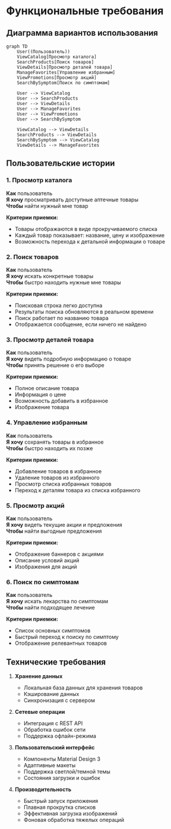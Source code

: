# Функциональные требования

## Диаграмма вариантов использования

```mermaid
graph TD
    User((Пользователь))
    ViewCatalog[Просмотр каталога]
    SearchProducts[Поиск товаров]
    ViewDetails[Просмотр деталей товара]
    ManageFavorites[Управление избранным]
    ViewPromotions[Просмотр акций]
    SearchBySymptom[Поиск по симптомам]

    User --> ViewCatalog
    User --> SearchProducts
    User --> ViewDetails
    User --> ManageFavorites
    User --> ViewPromotions
    User --> SearchBySymptom

    ViewCatalog --> ViewDetails
    SearchProducts --> ViewDetails
    SearchBySymptom --> ViewCatalog
    ViewDetails --> ManageFavorites
```

## Пользовательские истории

### 1. Просмотр каталога
**Как** пользователь  
**Я хочу** просматривать доступные аптечные товары  
**Чтобы** найти нужный мне товар

**Критерии приемки:**
- Товары отображаются в виде прокручиваемого списка
- Каждый товар показывает: название, цену и изображение
- Возможность перехода к детальной информации о товаре

### 2. Поиск товаров
**Как** пользователь  
**Я хочу** искать конкретные товары  
**Чтобы** быстро находить нужные мне товары

**Критерии приемки:**
- Поисковая строка легко доступна
- Результаты поиска обновляются в реальном времени
- Поиск работает по названию товара
- Отображается сообщение, если ничего не найдено

### 3. Просмотр деталей товара
**Как** пользователь  
**Я хочу** видеть подробную информацию о товаре  
**Чтобы** принять решение о его выборе

**Критерии приемки:**
- Полное описание товара
- Информация о цене
- Возможность добавить в избранное
- Изображение товара

### 4. Управление избранным
**Как** пользователь  
**Я хочу** сохранять товары в избранное  
**Чтобы** быстро находить их позже

**Критерии приемки:**
- Добавление товаров в избранное
- Удаление товаров из избранного
- Просмотр списка избранных товаров
- Переход к деталям товара из списка избранного

### 5. Просмотр акций
**Как** пользователь  
**Я хочу** видеть текущие акции и предложения  
**Чтобы** найти выгодные предложения

**Критерии приемки:**
- Отображение баннеров с акциями
- Описание условий акций
- Изображения для акций

### 6. Поиск по симптомам
**Как** пользователь  
**Я хочу** искать лекарства по симптомам  
**Чтобы** найти подходящее лечение

**Критерии приемки:**
- Список основных симптомов
- Быстрый переход к поиску по симптому
- Отображение релевантных товаров

## Технические требования

1. **Хранение данных**
   - Локальная база данных для хранения товаров
   - Кэширование данных
   - Синхронизация с сервером

2. **Сетевые операции**
   - Интеграция с REST API
   - Обработка ошибок сети
   - Поддержка офлайн-режима

3. **Пользовательский интерфейс**
   - Компоненты Material Design 3
   - Адаптивные макеты
   - Поддержка светлой/темной темы
   - Состояния загрузки и ошибок

4. **Производительность**
   - Быстрый запуск приложения
   - Плавная прокрутка списков
   - Эффективная загрузка изображений
   - Фоновая обработка тяжелых операций 